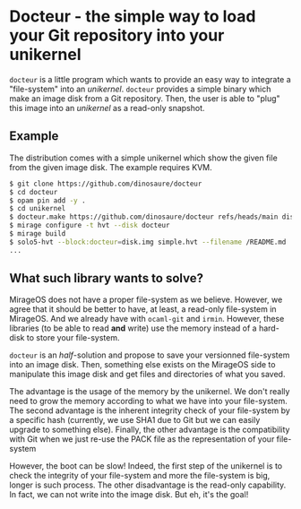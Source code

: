 # Docteur - the simple way to load your Git repository into your unikernel

`docteur` is a little program which wants to provide an easy way to integrate
a "file-system" into an _unikernel_. `docteur` provides a simple binary which
make an image disk from a Git repository. Then, the user is able to "plug" this
image into an _unikernel_ as a read-only snapshot.

## Example

The distribution comes with a simple unikernel which show the given file from
the given image disk. The example requires KVM.

```sh
$ git clone https://github.com/dinosaure/docteur
$ cd docteur
$ opam pin add -y .
$ cd unikernel
$ docteur.make https://github.com/dinosaure/docteur refs/heads/main disk.img
$ mirage configure -t hvt --disk docteur
$ mirage build
$ solo5-hvt --block:docteur=disk.img simple.hvt --filename /README.md
...
```

## What such library wants to solve?

MirageOS does not have a proper file-system as we believe. However, we agree
that it should be better to have, at least, a read-only file-system in 
MirageOS. And we already have with `ocaml-git` and `irmin`. However, these
libraries (to be able to read **and** write) use the memory instead of a
hard-disk to store your file-system.

`docteur` is an _half_-solution and propose to save your versionned
file-system into an image disk. Then, something else exists on the
MirageOS side to manipulate this image disk and get files and directories of
what you saved.

The advantage is the usage of the memory by the unikernel. We don't really
need to grow the memory according to what we have into your file-system. The
second advantage is the inherent integrity check of your file-system by a
specific hash (currently, we use SHA1 due to Git but we can easily upgrade
to something else). Finally, the other advantage is the compatibility with Git
when we just re-use the PACK file as the representation of your file-system

However, the boot can be slow! Indeed, the first step of the unikernel is to
check the integrity of your file-system and more the file-system is big,
longer is such process. The other disadvantage is the read-only capability.
In fact, we can not write into the image disk. But eh, it's the goal!
